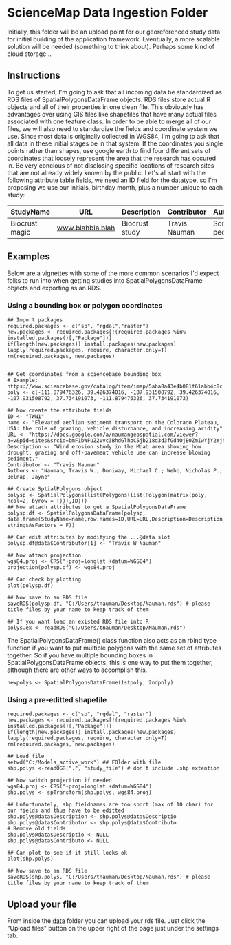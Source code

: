 # ScienceMap Data Ingestion Folder

Initially, this folder will be an upload point for our georeferenced study data for initial building of the application framework. Eventually, a more scalable solution will be needed (something to think about). Perhaps some kind of cloud storage... 

## Instructions

To get us started, I'm going to ask that all incoming data be standardized as RDS files of SpatialPolygonsDataFrame objects. RDS files store actual R objects and all of their properties in one clean file. This obviously has advantages over using GIS files like shapefiles that have many actual files associated with one feature class. In order to be able to merge all of our files, we will also need to standardize the fields and coordinate system we use. Since most data is originally collected in WGS84, I'm going to ask that all data in these initial stages be in that system. If the coordinates you single points rather than shapes, use google earth to find four different sets of coordinates that loosely represent the area that the research has occured in. Be very concious of not disclosing specific locations of research sites that are not already widely known by the public. Let's all start with the following attribute table fields, we need an ID field for the datatype, so I'm proposing we use our initials, birthday month, plus a number unique to each study:

| StudyName | URL | Description | Contributor | Authors | ID |
| --------- | --- | ----------- | ----------- | ------- | -- |
| Biocrust magic | www.blahbla.blah | Biocrust study | Travis Nauman | Some peoples | TWN041 |

## Examples
Below are a vignettes with some of the more common scenarios I'd expect folks to run into when getting studies into SpatialPolygonsDataFrame objects and exporting as an RDS.

### Using a bounding box or polygon coordinates

```
## Import packages
required.packages <- c("sp", "rgdal","raster")
new.packages <- required.packages[!(required.packages %in% installed.packages()[,"Package"])]
if(length(new.packages)) install.packages(new.packages)
lapply(required.packages, require, character.only=T)
rm(required.packages, new.packages)


## Get coordinates from a sciencebase bounding box
# Example: https://www.sciencebase.gov/catalog/item/imap/5aba8a43e4b081f61abb4c8c
poly <- c(-111.879476326, 39.426374016, -107.931508792, 39.426374016, -107.931508792, 37.734191073, -111.879476326, 37.734191073)

## Now create the attribute fields
ID <- "TWN1"
name <- "Elevated aeolian sediment transport on the Colorado Plateau, USA: the role of grazing, vehicle disturbance, and increasing aridity"
URL <- "https://docs.google.com/a/naumangeospatial.com/viewer?a=v&pid=sites&srcid=bmF1bWFuZ2Vvc3BhdGlhbC5jb218d3d3fGd4OjE0ZmIwYjY2YjhiMjY1MzY"
Description <- "Wind erosion study in the Moab area showing how drought, grazing and off-pavement vehicle use can increase blowing sediment."
Contributor <- "Travis Nauman"
Authors <- "Nauman, Travis W.; Duniway, Michael C.; Webb, Nicholas P.; Belnap, Jayne"

## Create SptialPolygons object
polysp <- SpatialPolygons(list(Polygons(list(Polygon(matrix(poly, ncol=2, byrow = T))),ID)))
## Now attach attributes to get a SpatialPolygonsDataFrame
polysp.df <- SpatialPolygonsDataFrame(polysp, data.frame(StudyName=name,row.names=ID,URL=URL,Description=Description,Contributor=Contributor,Authors=Authors, stringsAsFactors = F))

## Can edit attributes by modifying the ...@data slot
polysp.df@data$Contributor[1] <- "Travis W Nauman"

## Now attach projection
wgs84.proj <- CRS("+proj=longlat +datum=WGS84")
projection(polysp.df) <- wgs84.proj

## Can check by plotting
plot(polysp.df)

## Now save to an RDS file
saveRDS(polysp.df, "C:/Users/tnauman/Desktop/Nauman.rds") # please title files by your name to keep track of them

## If you want load an existed RDS file into R
polys.ex <- readRDS("C:/Users/tnauman/Desktop/Nauman.rds")

```
The SpatialPolygonsDataFrame() class function also acts as an rbind type function if you want to put multiple polygons with the same set of attributes together. So if you have multiple bounding boxes in SpatialPolygonsDataFrame objects, this is one way to put them together, although there are other ways to accomplish this.
```
newpolys <- SpatialPolygonsDataFrame(1stpoly, 2ndpoly)
```


### Using a pre-editted shapefile
```
required.packages <- c("sp", "rgdal", "raster")
new.packages <- required.packages[!(required.packages %in% installed.packages()[,"Package"])]
if(length(new.packages)) install.packages(new.packages)
lapply(required.packages, require, character.only=T)
rm(required.packages, new.packages)

## Load file
setwd("C:/Models_active_work") ## FOlder with file
shp.polys <-readOGR(".", "study_file") # don't include .shp extention

## Now switch projection if needed
wgs84.proj <- CRS("+proj=longlat +datum=WGS84")
shp.polys <- spTransform(shp.polys, wgs84.proj)

## Unfortunately, shp fieldnames are too short (max of 10 char) for our fields and thus have to be editted
shp.polys@data$Description <- shp.polys@data$Descriptio
shp.polys@data$Contributor <- shp.polys@data$Contributo
# Remove old fields
shp.polys@data$Descriptio <- NULL
shp.polys@data$Contributo <- NULL
 
## Can plot to see if it still looks ok
plot(shp.polys)

## Now save to an RDS file
saveRDS(shp.polys, "C:/Users/tnauman/Desktop/Nauman.rds") # please title files by your name to keep track of them

```
## Upload your file

From inside the [data](https://github.com/sciencemoab/ScienceMap/tree/master/data) folder you can upload your rds file. Just click the "Upload files" button on the upper right of the page just under the settings tab.
